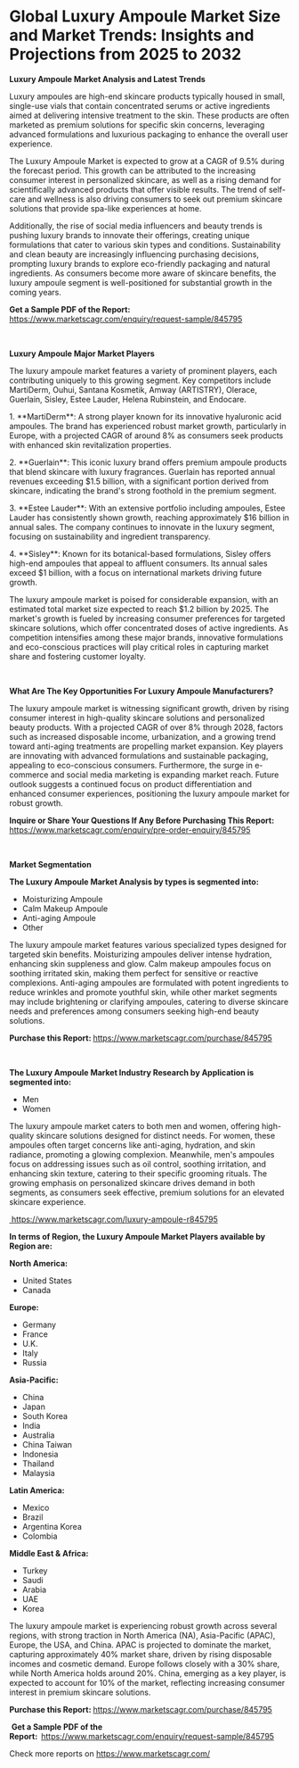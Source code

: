 <p><h1>Global Luxury Ampoule Market Size and Market Trends: Insights and Projections from 2025 to 2032</h1></p><p><strong>Luxury Ampoule Market Analysis and Latest Trends</strong></p>
<p><p>Luxury ampoules are high-end skincare products typically housed in small, single-use vials that contain concentrated serums or active ingredients aimed at delivering intensive treatment to the skin. These products are often marketed as premium solutions for specific skin concerns, leveraging advanced formulations and luxurious packaging to enhance the overall user experience.</p><p>The Luxury Ampoule Market is expected to grow at a CAGR of 9.5% during the forecast period. This growth can be attributed to the increasing consumer interest in personalized skincare, as well as a rising demand for scientifically advanced products that offer visible results. The trend of self-care and wellness is also driving consumers to seek out premium skincare solutions that provide spa-like experiences at home.</p><p>Additionally, the rise of social media influencers and beauty trends is pushing luxury brands to innovate their offerings, creating unique formulations that cater to various skin types and conditions. Sustainability and clean beauty are increasingly influencing purchasing decisions, prompting luxury brands to explore eco-friendly packaging and natural ingredients. As consumers become more aware of skincare benefits, the luxury ampoule segment is well-positioned for substantial growth in the coming years.</p></p>
<p><strong>Get a Sample PDF of the Report:&nbsp;</strong> <a href="https://www.marketscagr.com/enquiry/request-sample/845795?utm_campaign=2116&utm_medium=2&utm_source=Github&utm_content=ia&utm_term=05042025&utm_id=luxury-ampoule">https://www.marketscagr.com/enquiry/request-sample/845795</a></p>
<p>&nbsp;</p>
<p><strong>Luxury Ampoule Major Market Players</strong></p>
<p><p>The luxury ampoule market features a variety of prominent players, each contributing uniquely to this growing segment. Key competitors include MartiDerm, Ouhui, Santana Kosmetik, Amway (ARTISTRY), Olerace, Guerlain, Sisley, Estee Lauder, Helena Rubinstein, and Endocare.</p><p>1. **MartiDerm**: A strong player known for its innovative hyaluronic acid ampoules. The brand has experienced robust market growth, particularly in Europe, with a projected CAGR of around 8% as consumers seek products with enhanced skin revitalization properties.</p><p>2. **Guerlain**: This iconic luxury brand offers premium ampoule products that blend skincare with luxury fragrances. Guerlain has reported annual revenues exceeding $1.5 billion, with a significant portion derived from skincare, indicating the brand's strong foothold in the premium segment.</p><p>3. **Estee Lauder**: With an extensive portfolio including ampoules, Estee Lauder has consistently shown growth, reaching approximately $16 billion in annual sales. The company continues to innovate in the luxury segment, focusing on sustainability and ingredient transparency.</p><p>4. **Sisley**: Known for its botanical-based formulations, Sisley offers high-end ampoules that appeal to affluent consumers. Its annual sales exceed $1 billion, with a focus on international markets driving future growth.</p><p>The luxury ampoule market is poised for considerable expansion, with an estimated total market size expected to reach $1.2 billion by 2025. The market's growth is fueled by increasing consumer preferences for targeted skincare solutions, which offer concentrated doses of active ingredients. As competition intensifies among these major brands, innovative formulations and eco-conscious practices will play critical roles in capturing market share and fostering customer loyalty.</p></p>
<p>&nbsp;</p>
<p><strong>What Are The Key Opportunities For Luxury Ampoule Manufacturers?</strong></p>
<p><p>The luxury ampoule market is witnessing significant growth, driven by rising consumer interest in high-quality skincare solutions and personalized beauty products. With a projected CAGR of over 8% through 2028, factors such as increased disposable income, urbanization, and a growing trend toward anti-aging treatments are propelling market expansion. Key players are innovating with advanced formulations and sustainable packaging, appealing to eco-conscious consumers. Furthermore, the surge in e-commerce and social media marketing is expanding market reach. Future outlook suggests a continued focus on product differentiation and enhanced consumer experiences, positioning the luxury ampoule market for robust growth.</p></p>
<p><strong>Inquire or Share Your Questions If Any Before Purchasing This Report:</strong> <a href="https://www.marketscagr.com/enquiry/pre-order-enquiry/845795?utm_campaign=2116&utm_medium=2&utm_source=Github&utm_content=ia&utm_term=05042025&utm_id=luxury-ampoule">https://www.marketscagr.com/enquiry/pre-order-enquiry/845795</a></p>
<p>&nbsp;</p>
<p><strong>Market Segmentation</strong></p>
<p><strong>The Luxury Ampoule Market Analysis by types is segmented into:</strong></p>
<p><ul><li>Moisturizing Ampoule</li><li>Calm Makeup Ampoule</li><li>Anti-aging Ampoule</li><li>Other</li></ul></p>
<p><p>The luxury ampoule market features various specialized types designed for targeted skin benefits. Moisturizing ampoules deliver intense hydration, enhancing skin suppleness and glow. Calm makeup ampoules focus on soothing irritated skin, making them perfect for sensitive or reactive complexions. Anti-aging ampoules are formulated with potent ingredients to reduce wrinkles and promote youthful skin, while other market segments may include brightening or clarifying ampoules, catering to diverse skincare needs and preferences among consumers seeking high-end beauty solutions.</p></p>
<p><strong>Purchase this Report:&nbsp;</strong><a href="https://www.marketscagr.com/purchase/845795?utm_campaign=2116&utm_medium=2&utm_source=Github&utm_content=ia&utm_term=05042025&utm_id=luxury-ampoule">https://www.marketscagr.com/purchase/845795</a></p>
<p>&nbsp;</p>
<p><strong>The Luxury Ampoule Market Industry Research by Application is segmented into:</strong></p>
<p><ul><li>Men</li><li>Women</li></ul></p>
<p><p>The luxury ampoule market caters to both men and women, offering high-quality skincare solutions designed for distinct needs. For women, these ampoules often target concerns like anti-aging, hydration, and skin radiance, promoting a glowing complexion. Meanwhile, men's ampoules focus on addressing issues such as oil control, soothing irritation, and enhancing skin texture, catering to their specific grooming rituals. The growing emphasis on personalized skincare drives demand in both segments, as consumers seek effective, premium solutions for an elevated skincare experience.</p></p>
<p><a href="https://www.marketscagr.com/luxury-ampoule-r845795?utm_campaign=2116&utm_medium=2&utm_source=Github&utm_content=ia&utm_term=05042025&utm_id=luxury-ampoule">&nbsp;https://www.marketscagr.com/luxury-ampoule-r845795</a></p>
<p><strong>In terms of Region, the Luxury Ampoule Market Players available by Region are:</strong></p>
<p>
    <p> <strong> North America: </strong>
        <ul>
            <li>United States</li>
            <li>Canada</li>
        </ul>
        </p> 
    <p> <strong> Europe: </strong>
        <ul>
            <li>Germany</li>
            <li>France</li>
            <li>U.K.</li>
            <li>Italy</li>
            <li>Russia</li>
        </ul>
        </p> 
    <p> <strong> Asia-Pacific: </strong>
        <ul>
            <li>China</li>
            <li>Japan</li>
            <li>South Korea</li>
            <li>India</li>
            <li>Australia</li>
            <li>China Taiwan</li>
            <li>Indonesia</li>
            <li>Thailand</li>
            <li>Malaysia</li>
        </ul>
        </p> 
    <p> <strong> Latin America: </strong>
        <ul>
            <li>Mexico</li>
            <li>Brazil</li>
            <li>Argentina Korea</li>
            <li>Colombia</li>
        </ul>
        </p> 
    <p> <strong> Middle East & Africa: </strong>
        <ul>
            <li>Turkey</li>
            <li>Saudi</li>
            <li>Arabia</li>
            <li>UAE</li>
            <li>Korea</li>
        </ul>
    </p>
    </p>
<p><p>The luxury ampoule market is experiencing robust growth across several regions, with strong traction in North America (NA), Asia-Pacific (APAC), Europe, the USA, and China. APAC is projected to dominate the market, capturing approximately 40% market share, driven by rising disposable incomes and cosmetic demand. Europe follows closely with a 30% share, while North America holds around 20%. China, emerging as a key player, is expected to account for 10% of the market, reflecting increasing consumer interest in premium skincare solutions.</p></p>
<p><strong>Purchase this Report: </strong><a href="https://www.marketscagr.com/purchase/845795?utm_campaign=2116&utm_medium=2&utm_source=Github&utm_content=ia&utm_term=05042025&utm_id=luxury-ampoule">https://www.marketscagr.com/purchase/845795</a></p>
<p>&nbsp;<strong>Get a Sample PDF of the Report:&nbsp;&nbsp;</strong><a href="https://www.marketscagr.com/enquiry/request-sample/845795?utm_campaign=2116&utm_medium=2&utm_source=Github&utm_content=ia&utm_term=05042025&utm_id=luxury-ampoule">https://www.marketscagr.com/enquiry/request-sample/845795</a></p>
<p><strong></strong></p>
<p>Check more reports on <a href="https://www.marketscagr.com/?utm_campaign=2116&utm_medium=2&utm_source=Github&utm_content=ia&utm_term=05042025&utm_id=luxury-ampoule">https://www.marketscagr.com/</a></p>